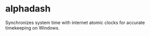 # alphadash
Synchronizes system time with internet atomic clocks for accurate timekeeping on Windows.
